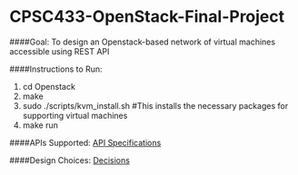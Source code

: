 # CPSC433-OpenStack-Final-Project

####Goal: To design an Openstack-based network of virtual machines accessible using REST API

####Instructions to Run:
1. cd Openstack
2. make
3. sudo ./scripts/kvm_install.sh #This installs the necessary packages for supporting virtual machines
4. make run

####APIs Supported: [API Specifications](CPSC433-OpenStack-Final-Project/OpenStack/APIDescription.txt)

####Design Choices: [Decisions]()

